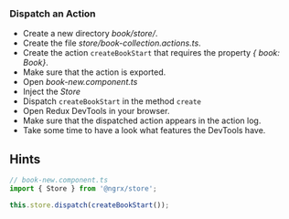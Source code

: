 ### Dispatch an Action

- Create a new directory _book/store/_.
- Create the file _store/book-collection.actions.ts_.
- Create the action `createBookStart` that requires the property _{ book: Book}_.
- Make sure that the action is exported.
- Open _book-new.component.ts_
- Inject the _Store_
- Dispatch `createBookStart` in the method `create`
- Open Redux DevTools in your browser.
- Make sure that the dispatched action appears in the action log.
- Take some time to have a look what features the DevTools have.

## Hints

```ts
// book-new.component.ts
import { Store } from '@ngrx/store';

this.store.dispatch(createBookStart());
```
